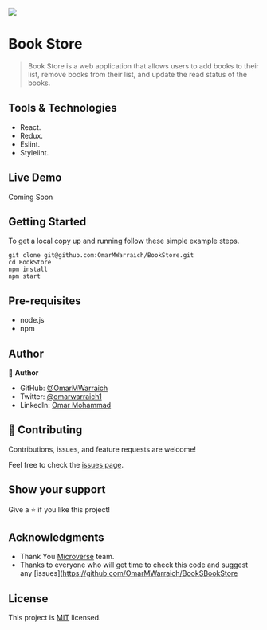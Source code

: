 ![](https://img.shields.io/badge/Microverse-blueviolet)

# Book Store

> Book Store is a web application that allows users to add books to their list, remove books from their list, and update the read status of the books.

## Tools & Technologies

- React.
- Redux.
- Eslint.
- Stylelint.

## Live Demo 

Coming Soon

## Getting Started

To get a local copy up and running follow these simple example steps.

```
git clone git@github.com:OmarMWarraich/BookStore.git
cd BookStore
npm install
npm start
```

## Pre-requisites

- node.js
- npm

## Author

👤 **Author**

- GitHub: [@OmarMWarraich](https://github.com/OmarMWarraich)
- Twitter: [@omarwarraich1](https://twitter.com/@omarwarraich1)
- LinkedIn: [Omar Mohammad](https://www.linkedin.com/in/omar-mohammad-a9902847/)


## 🤝 Contributing

Contributions, issues, and feature requests are welcome!

Feel free to check the [issues page](../../issues/).

## Show your support

Give a ⭐️ if you like this project!

## Acknowledgments

- Thank You [Microverse](www.microverse.org) team.
- Thanks to everyone who will get time to check this code and suggest any [issues](https://github.com/OmarMWarraich/BookSBookStore
## License

This project is [MIT](./MIT.md) licensed.
